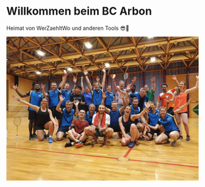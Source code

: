 # Willkommen beim BC Arbon
Heimat von WerZaehltWo und anderen Tools 😎🏸  
  
![BC Arbon](bcarbon.jpg)
